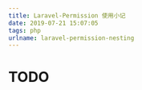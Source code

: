 ```yaml
---
title: Laravel-Permission 使用小记
date: 2019-07-21 15:07:05
tags: php
urlname: laravel-permission-nesting
---
```


# TODO